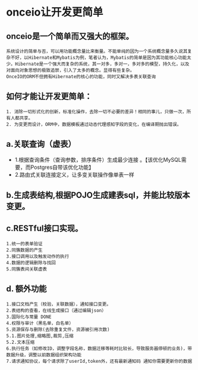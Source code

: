 
# onceio让开发更简单

## onceio是一个简单而又强大的框架。
	系统设计的简单与否，可以用功能概念量比来衡量。不能单纯的因为一个系统概念量多久说其复杂不好，以Hibernate和Mybatis为例，笔者认为，Mybatis的简单是因为其功能核心功能太少。Hibernate是一个强大而复杂的系统，其一对多，多对一，多对多的模型，持久化，以及对面向对象思想的极致追崇，引入了太多的概念。显得有些复杂。
	OnceIO的ORM不但拥有Hibernate的核心的功能，同时又解决多表关联查询

## 如何才能让开发更简单：
	1. 消除一切形式化的创新，标准化操作，去除一切不必要的差异！相同的事儿，只做一次，所有人都共享。
	2. 为变更而设计，ORM中，数据模板通过动态代理感知字段的变化，在编译期抛出错误。


## a.关联查询（虚表）
* 1.根据查询条件（查询参数，排序条件）生成最少连接 。【该优化MySQL需要，而Postgres自带该优化功能】
* 2.路由式关联连接定义，让多变关联操作像单表一样

## b.生成表结构,根据POJO生成建表sql，并能比较版本变更。

## c.RESTful接口实现。
 	1.统一的表单验证
 	2.同簇数据的产生
 	3.接口调用以及触发动作的执行
 	4.数据的逻辑删除与找回
 	5.同簇表间关联虚表
 	
## d. 额外功能
 	1.接口文档产生（校验，关联数据），通知接口变更。
 	2.表结构的查看，在线生成接口（通过编辑json）
 	3.国际化与常量 DONE
 	4.权限与审计（黑名单，白名单）
 	5.资源保存与删除(去除重复文件，资源被引用次数)
 	5.1.图片处理,缩略图,裁剪,压缩
 	5.2.文本压缩
 	6.执行任务（如修改ID，调整字段名称，数据迁移等耗时比较长，导致服务器停顿的业务)，带数据升级，调整以前数据组织架构功能
 	7.请求通知协议，每个请求除了userId,token外，还有最新通知码 通知你需要更新你的数据
 
 
 
